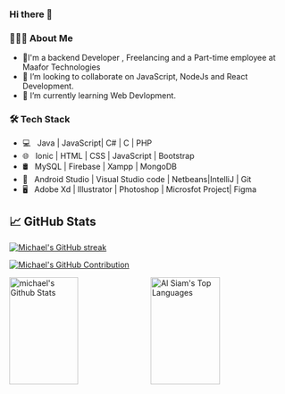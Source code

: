 ### Hi there 👋

<h3> 👨🏻‍💻 About Me </h3>

- 🔭I'm a backend Developer , Freelancing and  a Part-time employee at Maafor Technologies
- 👯 I’m looking to collaborate on JavaScript, NodeJs and React Development.
-  🌱 I’m currently learning  Web Devlopment.
<h3>🛠 Tech Stack</h3>

- 💻 &nbsp; Java | JavaScript| C# | C | PHP
- 🌐 &nbsp; Ionic | HTML | CSS | JavaScript | Bootstrap 
- 🛢 &nbsp; MySQL | Firebase | Xampp | MongoDB
- 🔧 &nbsp; Android Studio | Visual Studio code | Netbeans|IntelliJ | Git
- 🖥 &nbsp; Adobe Xd | Illustrator | Photoshop | Microsfot Project| Figma


## &#x1f4c8; GitHub Stats
<p align="left">
  <a href="https://github.com/Mayesamomo">
    <img src="https://github-readme-streak-stats.herokuapp.com/?user=Mayesamomo&theme=radical&border=7F3FBF&background=0D1117" alt="Michael's GitHub streak"/>
  </a>
</p>

<p align="left">
  <a href="https://github.com/Mayesamomo">
    <img src="https://github-profile-summary-cards.vercel.app/api/cards/profile-details?username=Mayesamomo&theme=radical" alt="Michael's GitHub Contribution"/>
  </a>
</p>

<a> 
    <a href="https://github.com/Mayesamomo"><img alt="michael's Github Stats" src="https://denvercoder1-github-readme-stats.vercel.app/api?username=Mayesamomo&show_icons=true&count_private=true&theme=react&border_color=7F3FBF&bg_color=0D1117&title_color=F85D7F&icon_color=F8D866" height="192px" width="49.5%"/></a>
  <a href="https://github.com/alsiam"><img alt="Al Siam's Top Languages" src="https://denvercoder1-github-readme-stats.vercel.app/api/top-langs/?username=Mayesamomo&langs_count=8&layout=compact&theme=react&border_color=7F3FBF&bg_color=0D1117&title_color=F85D7F&icon_color=F8D866" height="192px" width="49.5%"/></a>
  <br/>
</a>
